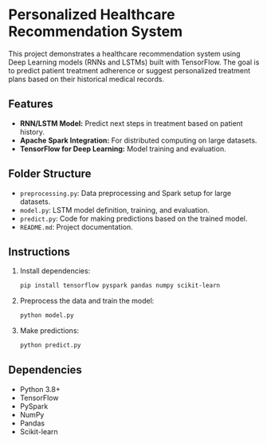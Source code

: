 
# Personalized Healthcare Recommendation System

This project demonstrates a healthcare recommendation system using Deep Learning models (RNNs and LSTMs) built with TensorFlow. The goal is to predict patient treatment adherence or suggest personalized treatment plans based on their historical medical records.

## Features
- **RNN/LSTM Model:** Predict next steps in treatment based on patient history.
- **Apache Spark Integration:** For distributed computing on large datasets.
- **TensorFlow for Deep Learning:** Model training and evaluation.
  
## Folder Structure
- `preprocessing.py`: Data preprocessing and Spark setup for large datasets.
- `model.py`: LSTM model definition, training, and evaluation.
- `predict.py`: Code for making predictions based on the trained model.
- `README.md`: Project documentation.

## Instructions
1. Install dependencies:
    ```bash
    pip install tensorflow pyspark pandas numpy scikit-learn
    ```
2. Preprocess the data and train the model:
    ```bash
    python model.py
    ```
3. Make predictions:
    ```bash
    python predict.py
    ```

## Dependencies
- Python 3.8+
- TensorFlow
- PySpark
- NumPy
- Pandas
- Scikit-learn
